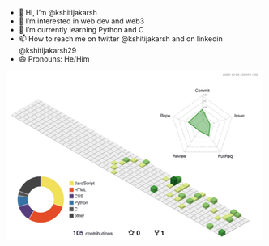 - 👋 Hi, I’m @kshitijakarsh
- 👀 I’m interested in web dev and web3
- 🌱 I’m currently learning Python and C
- 📫 How to reach me on twitter @kshitijakarsh and on linkedin @kshitijakarsh29
- 😄 Pronouns: He/Him


![](./profile-3d-contrib/profile-green-animate.svg)

<!---
kshitijakarsh/kshitijakarsh is a ✨ special ✨ repository because its `README.md` (this file) appears on your GitHub profile.
You can click the Preview link to take a look at your changes.
--->

